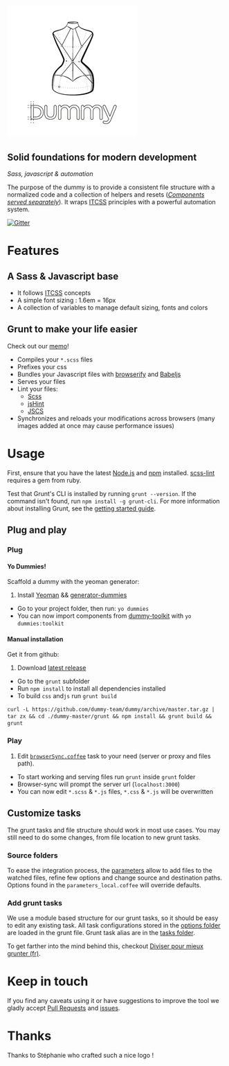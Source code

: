 # ![Dummy](https://raw.githubusercontent.com/dummy-team/dummy/gh-pages/img/dummy.png)

## Solid foundations for modern development
_Sass, javascript & automation_

The purpose of the dummy is to provide a consistent file structure with a normalized code and a collection of helpers and resets ([_Components served separately_](https://github.com/dummy-team/dummy-toolkit)). It wraps [ITCSS](http://itcss.io/) principles with a powerful automation system.

[![Gitter](https://badges.gitter.im/Join%20Chat.svg)](https://gitter.im/dummy-team/dummy?utm_source=badge&utm_medium=badge&utm_campaign=pr-badge&utm_content=body_badge)

# Features

## A Sass & Javascript base
- It follows [ITCSS](https://www.youtube.com/watch?v=1OKZOV-iLj4) concepts
- A simple font sizing : 1.6em = 16px
- A collection of variables to manage default sizing, fonts and colors

## Grunt to make your life easier
Check out our [memo](https://github.com/dummy-team/dummy/tree/gh-pages/img/memo/)!  
- Compiles your `*.scss` files
- Prefixes your css
- Bundles your Javascript files with [browserify](http://browserify.org/) and [Babeljs](http://babeljs.io)
- Serves your files
- Lint your files:
  - [Scss](https://github.com/dummy-team/dummy/blob/master/grunt/scss-lint.yml)
  - [jsHint](http://jshint.com/docs/)
  - [JSCS](http://jscs.info/)
- Synchronizes and reloads your modifications across browsers (many images added at once may cause performance issues)

# Usage
  First, ensure that you have the latest [Node.js](http://nodejs.org/) and [npm](http://npmjs.org/) installed. [scss-lint](https://github.com/brigade/scss-lint#requirements) requires a gem from ruby.

  Test that Grunt's CLI is installed by running `grunt --version`.  If the command isn't found, run `npm install -g grunt-cli`.  For more information about installing Grunt, see the [getting started guide](http://gruntjs.com/getting-started).


## Plug and play
### Plug
#### Yo Dummies!
Scaffold a dummy with the yeoman generator:
1. Install [Yeoman](http://yeoman.io/) && [generator-dummies](https://github.com/dummy-team/generator-dummies)
- Go to your project folder, then run: `yo dummies`
- You can now import components from [dummy-toolkit](https://github.com/dummy-team/dummy-toolkit) with `yo dummies:toolkit`

#### Manual installation
Get it from github:
1. Download [latest release](https://github.com/dummy-team/dummy/releases)
- Go to the `grunt` subfolder
- Run `npm install` to install all dependencies
 installed
- To build `css` and`js` run `grunt build`

```shell
curl -L https://github.com/dummy-team/dummy/archive/master.tar.gz | tar zx && cd ./dummy-master/grunt && npm install && grunt build && grunt
```

### Play
1. Edit [`browserSync.coffee`](https://github.com/dummy-team/dummy/blob/master/grunt/tasks/options/browserSync.coffee) task to your need (server or proxy and files path).
- To start working and serving files run `grunt` inside `grunt` folder
- Browser-sync will prompt the server url (`localhost:3000`)
- You can now edit `*.scss` & `*.js` files, `*.css` & `*.js` will be overwritten

## Customize tasks
The grunt tasks and file structure should work in most use cases. You may still need to do some changes, from file location to new grunt tasks.  

### Source folders
  To ease the integration process, the [parameters](https://github.com/dummy-team/dummy/blob/master/grunt/parameters.coffee) allow to add files to the watched files, refine few options and change source and destination paths. Options found in the `parameters_local.coffee` will override defaults.

### Add grunt tasks
  We use a module based structure for our grunt tasks, so it should be easy to edit any existing task. All task configurations stored in the [options folder](https://github.com/dummy-team/dummy/tree/master/grunt/tasks/options) are loaded in the grunt file. Grunt task alias are in the [tasks folder](https://github.com/dummy-team/dummy/tree/master/grunt/tasks).

  To get farther into the mind behind this, checkout [Diviser pour mieux grunter (fr)](https://medium.com/dev-notes/diviser-pour-mieux-grunter-a745f41e1a32).

# Keep in touch

If you find any caveats using it or have suggestions to improve the tool we gladly accept [Pull Requests](https://github.com/dummy-team/dummy/tree/master/CONTRIBUTING.md#submitting-a-pull-request) and [issues](https://github.com/dummy-team/dummy/issues).

# Thanks
Thanks to Stéphanie who crafted such a nice logo !
